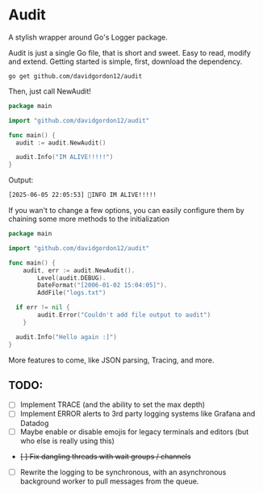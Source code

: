 # Audit

A stylish wrapper around Go's Logger package.

Audit is just a single Go file, that is short and sweet. Easy to read, modify and extend. Getting started is simple, first, download the dependency.

```
go get github.com/davidgordon12/audit
```

Then, just call NewAudit!

```go
package main

import "github.com/davidgordon12/audit"

func main() {
  audit := audit.NewAudit()

  audit.Info("IM ALIVE!!!!!")
}
```

Output: 
```bash
[2025-06-05 22:05:53] 👋INFO IM ALIVE!!!!!
```

If you wan't to change a few options, you can easily configure them by chaining some more methods to the initialization 

```go
package main

import "github.com/davidgordon12/audit"

func main() {
	audit, err := audit.NewAudit().
		Level(audit.DEBUG).
		DateFormat("[2006-01-02 15:04:05]").
		AddFile("logs.txt")

  if err != nil {
		audit.Error("Couldn't add file output to audit")
	}

  audit.Info("Hello again :]")
}
```

More features to come, like JSON parsing, Tracing, and more.

## TODO:
- [ ] Implement TRACE (and the ability to set the max depth)
- [ ] Implement ERROR alerts to 3rd party logging systems like Grafana and Datadog
- [ ] Maybe enable or disable emojis for legacy terminals and editors (but who else is really using this)
- ~~[ ] Fix dangling threads with wait groups / channels~~
- [ ] Rewrite the logging to be synchronous, with an asynchronous background worker to pull messages from the queue.
